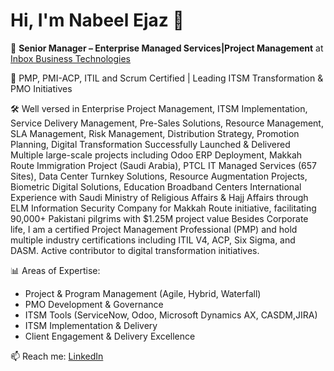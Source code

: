 # Hi, I'm Nabeel Ejaz 👋

🎯 **Senior Manager – Enterprise Managed Services|Project Management** at [Inbox Business Technologies](https://www.inboxbiz.com)

💼 PMP, PMI-ACP, ITIL and Scrum Certified | Leading ITSM Transformation & PMO Initiatives

🛠️ Well versed in Enterprise Project Management, ITSM Implementation, Service Delivery Management, Pre-Sales Solutions, Resource Management, SLA Management, Risk Management, Distribution Strategy, Promotion Planning, Digital Transformation
Successfully Launched & Delivered Multiple large-scale projects including Odoo ERP Deployment, Makkah Route Immigration Project (Saudi Arabia), PTCL IT Managed Services (657 Sites), Data Center Turnkey Solutions, Resource Augmentation Projects, Biometric Digital Solutions, Education Broadband Centers
International Experience with Saudi Ministry of Religious Affairs & Hajj Affairs through ELM Information Security Company for Makkah Route initiative, facilitating 90,000+ Pakistani pilgrims with $1.25M project value
Besides Corporate life, I am a certified Project Management Professional (PMP) and hold multiple industry certifications including ITIL V4, ACP, Six Sigma, and DASM. Active contributor to digital transformation initiatives.


📊 Areas of Expertise:
- Project & Program Management (Agile, Hybrid, Waterfall)
- PMO Development & Governance
- ITSM Tools (ServiceNow, Odoo, Microsoft Dynamics AX, CASDM,JIRA)
- ITSM Implementation & Delivery
- Client Engagement & Delivery Excellence

📫 Reach me: [LinkedIn](https://linkedin.com/in/your-link)

